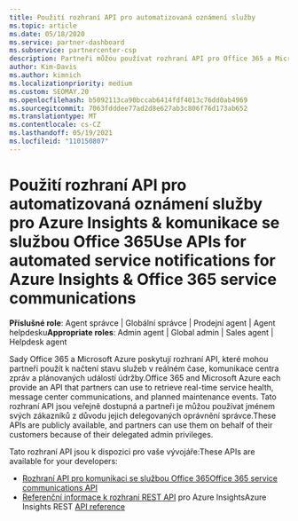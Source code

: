 ```yaml
---
title: Použití rozhraní API pro automatizovaná oznámení služby
ms.topic: article
ms.date: 05/18/2020
ms.service: partner-dashboard
ms.subservice: partnercenter-csp
description: Partneři můžou používat rozhraní API pro Office 365 a Microsoft Azure partneři pro stav služeb v reálném čase, komunikaci centra zpráv a plánované události údržby.
author: Kim-Davis
ms.author: kimnich
ms.localizationpriority: medium
ms.custom: SEOMAY.20
ms.openlocfilehash: b5092113ca90bccab6414fdf4013c76dd0ab4969
ms.sourcegitcommit: 7063fdddee77ad2d8e627ab3c806f76d173ab652
ms.translationtype: MT
ms.contentlocale: cs-CZ
ms.lasthandoff: 05/19/2021
ms.locfileid: "110150807"
---
```

# <a name="use-apis-for-automated-service-notifications-for-azure-insights--office-365-service-communications"></a><span data-ttu-id="11c7c-103">Použití rozhraní API pro automatizovaná oznámení služby pro Azure Insights & komunikace se službou Office 365</span><span class="sxs-lookup"><span data-stu-id="11c7c-103">Use APIs for automated service notifications for Azure Insights & Office 365 service communications</span></span>

<span data-ttu-id="11c7c-104">**Příslušné role**: Agent správce | Globální správce | Prodejní agent | Agent helpdesku</span><span class="sxs-lookup"><span data-stu-id="11c7c-104">**Appropriate roles**: Admin agent | Global admin | Sales agent | Helpdesk agent</span></span>

<span data-ttu-id="11c7c-105">Sady Office 365 a Microsoft Azure poskytují rozhraní API, které mohou partneři použít k načtení stavu služeb v reálném čase, komunikace centra zpráv a plánovaných událostí údržby.</span><span class="sxs-lookup"><span data-stu-id="11c7c-105">Office 365 and Microsoft Azure each provide an API that partners can use to retrieve real-time service health, message center communications, and planned maintenance events.</span></span> <span data-ttu-id="11c7c-106">Tato rozhraní API jsou veřejně dostupná a partneři je můžou používat jménem svých zákazníků z důvodu jejich delegovaných oprávnění správce.</span><span class="sxs-lookup"><span data-stu-id="11c7c-106">These APIs are publicly available, and partners can use them on behalf of their customers because of their delegated admin privileges.</span></span>

<span data-ttu-id="11c7c-107">Tato rozhraní API jsou k dispozici pro vaše vývojáře:</span><span class="sxs-lookup"><span data-stu-id="11c7c-107">These APIs are available for your developers:</span></span>

- [<span data-ttu-id="11c7c-108">Rozhraní API pro komunikaci se službou Office 365</span><span class="sxs-lookup"><span data-stu-id="11c7c-108">Office 365 service communications API</span></span>](/office/office-365-management-api/office-365-service-communications-api-reference)
- <span data-ttu-id="11c7c-109">[Referenční informace k rozhraní REST API](/rest/api/monitor/) pro Azure Insights</span><span class="sxs-lookup"><span data-stu-id="11c7c-109">Azure Insights REST [API reference](/rest/api/monitor/)</span></span>

